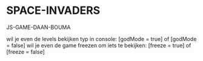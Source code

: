 # SPACE-INVADERS
JS-GAME-DAAN-BOUMA

wil je even de levels bekijken typ in console: [godMode = true] of [godMode = false]
wil je even de game freezen om iets te bekijken: [freeze = true] of [freeze = false]

